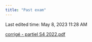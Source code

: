 ```yaml
---
title: "Past exam"
---
```

Last edited time: May 8, 2023 11:28 AM

[corrigé - partiel S4 2022.pdf](Past%20exam/corrig_-_partiel_S4_2022.pdf)
